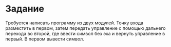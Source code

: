 # Задание

Требуется написать программу из двух модулей. Точку входа разместить в первом, затем
передать управление с помощью дальнего перехода во
второй, где ввести символ без эха и вернуть управление в
первый. В первом вывести символ.